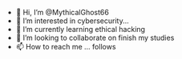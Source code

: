 - 👋 Hi, I’m @MythicalGhost66
- 👀 I’m interested in cybersecurity...
- 🌱 I’m currently learning ethical hacking
- 💞️ I’m looking to collaborate on finish my studies
- 📫 How to reach me ... follows

<!---
MythicalGhost66/MythicalGhost66 is a ✨ special ✨ repository because its `README.md` (this file) appears on your GitHub profile.
You can click the Preview link to take a look at your changes.
--->
